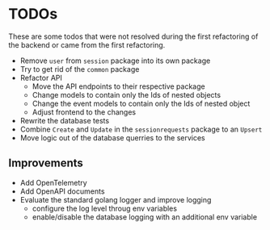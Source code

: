 # TODOs

These are some todos that were not resolved during the first refactoring of the backend or came from the first
refactoring.

- Remove `user` from `session` package into its own package
- Try to get rid of the `common` package
- Refactor API
  - Move the API endpoints to their respective package
  - Change models to contain only the Ids of nested objects
  - Change the event models to contain only the Ids of nested object
  - Adjust frontend to the changes
- Rewrite the database tests
- Combine `Create` and `Update` in the `sessionrequests` package to an `Upsert`
- Move logic out of the database querries to the services

## Improvements

- Add OpenTelemetry
- Add OpenAPI documents
- Evaluate the standard golang logger and improve logging
  - configure the log level throug env variables
  - enable/disable the database logging with an additional env variable
